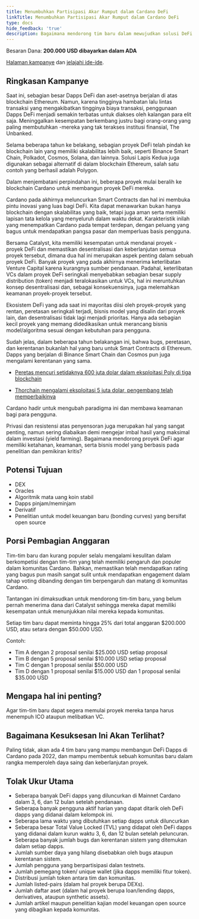 ```yaml
---
title: Menumbuhkan Partisipasi Akar Rumput dalam Cardano DeFi
linkTitle: Menumbuhkan Partisipasi Akar Rumput dalam Cardano DeFi
type: docs
hide_feedback: 'true'
description: Bagaimana mendorong tim baru dalam mewujudkan solusi DeFi di Cardano?
---
```


Besaran Dana: **200.000 USD dibayarkan dalam ADA**

[Halaman kampanye](https://cardano.ideascale.com/a/campaign-home/26243) dan [jelajahi ide-ide](https://cardano.ideascale.com/a/ideas/top/campaign-filter/byids/campaigns/26243/stage/unspecified).

## Ringkasan Kampanye

Saat ini, sebagian besar Dapps DeFi dan aset-asetnya berjalan di atas blockchain Ethereum. Namun, karena tingginya hambatan lalu lintas transaksi yang mengakibatkan tingginya biaya transaksi, penggunaan Dapps DeFi menjadi semakin terbatas untuk diakses oleh kalangan para elit saja. Meninggalkan kesempatan berkembang justru bagi orang-orang yang paling membutuhkan -mereka yang tak terakses institusi finansial, The Unbanked.

Selama beberapa tahun ke belakang, sebagian proyek DeFi telah pindah ke blockchain lain yang memiliki skalabilitas lebih baik, seperti Binance Smart Chain, Polkadot, Cosmos, Solana, dan lainnya. Solusi Lapis Kedua juga digunakan sebagai alternatif di dalam blockchain Ethereum, salah satu contoh yang berhasil adalah Polygon.

Dalam menjembatani perpindahan ini, beberapa proyek mulai beralih ke blockchain Cardano untuk membangun proyek DeFi mereka.

Cardano pada akhirnya meluncurkan Smart Contracts dan hal ini membuka pintu inovasi yang luas bagi DeFi. Kita dapat menawarkan bukan hanya blockchain dengan skalabilitas yang baik, tetapi juga aman serta memiliki lapisan tata kelola yang menyeluruh dalam waktu dekat. Karakteristik inilah yang menempatkan Cardano pada tempat terdepan, dengan peluang yang bagus untuk mendapatkan pangsa pasar dan memperluas basis pengguna.

Bersama Catalyst, kita memiliki kesempatan untuk mendanai proyek - proyek DeFi dan memastikan desentralisasi dan keberlanjutan semua proyek tersebut, dimana dua hal ini merupakan aspek penting dalam sebuah proyek DeFi. Banyak proyek yang pada akhirnya menerima keterlibatan Venture Capital karena kurangnya sumber pendanaan. Padahal, keterlibatan VCs dalam proyek DeFi seringkali menyebabkan sebagian besar supply distribution (token) menjadi teralokasikan untuk VCs, hal ini meruntuhkan konsep desentralisasi dan, sebagai konsekuensinya, juga melemahkan keamanan proyek-proyek tersebut.

Ekosistem DeFi yang ada saat ini mayoritas diisi oleh proyek-proyek yang rentan, peretasan seringkali terjadi, bisnis model yang disalin dari proyek lain, dan desentralisasi tidak lagi menjadi prioritas. Hanya ada sebagian kecil proyek yang memang didedikasikan untuk merancang bisnis model/algoritma sesuai dengan kebutuhan para pengguna.

Sudah jelas, dalam beberapa tahun belakangan ini, bahwa bugs, peretasan, dan kerentanan bukanlah hal yang baru untuk Smart Contracts di Ethereum. Dapps yang berjalan di Binance Smart Chain dan Cosmos pun juga mengalami kerentanan yang sama.

- [Peretas mencuri setidaknya 600 juta dolar dalam eksploitasi Poly di tiga blockchain](https://cointelegraph.com/news/hackers-stole-at-least-600m-in-poly-exploit-across-three-chains)

- [Thorchain mengalami eksploitasi 5 juta dolar, pengembang telah memperbaikinya](https://www.theblockcrypto.com/post/111660/thorchain-suffers-5-million-exploit-developers-have-put-out-a-fix)

Cardano hadir untuk mengubah paradigma ini dan membawa keamanan bagi para pengguna.

Privasi dan resistensi atas penyensoran juga merupakan hal yang sangat penting, namun sering diabaikan demi mengejar imbal hasil yang maksimal dalam investasi (yield farming). Bagaimana mendorong proyek DeFi agar memiliki ketahanan, keamanan, serta bisnis model yang berbasis pada penelitian dan pemikiran kritis?

## Potensi Tujuan

- DEX
- Oracles
- Algoritmik mata uang koin stabil
- Dapps pinjam/meminjam
- Derivatif
- Penelitian untuk model keuangan baru (bonding curves) yang bersifat open source

## Porsi Pembagian Anggaran

Tim-tim baru dan kurang populer selalu mengalami kesulitan dalam berkompetisi dengan tim-tim yang telah memiliki pengaruh dan populer dalam komunitas Cardano. Bahkan, memastikan telah mendapatkan rating yang bagus pun masih sangat sulit untuk mendapatkan engagement dalam tahap voting dibanding dengan tim berpengaruh dan matang di komunitas Cardano.

Tantangan ini dimaksudkan untuk mendorong tim-tim baru, yang belum pernah menerima dana dari Catalyst sehingga mereka dapat memiliki kesempatan untuk menunjukkan nilai mereka kepada komunitas.

Setiap tim baru dapat meminta hingga 25% dari total anggaran $200.000 USD, atau setara dengan $50.000 USD.

Contoh:

- Tim A dengan 2 proposal senilai $25.000 USD setiap proposal
- Tim B dengan 5 proposal senilai $10.000 USD setiap proposal
- Tim C dengan 1 proposal senilai $50.000 USD
- Tim D dengan 1 proposal senilai $15.000 USD dan 1 proposal senilai $35.000 USD

## Mengapa hal ini penting?

Agar tim-tim baru dapat segera memulai proyek mereka tanpa harus menempuh ICO ataupun melibatkan VC.

## Bagaimana Kesuksesan Ini Akan Terlihat?

Paling tidak, akan ada 4 tim baru yang mampu membangun DeFi Dapps di Cardano pada 2022, dan mampu membentuk sebuah komunitas baru dalam rangka memperoleh daya saing dan keberlanjutan proyek.

## Tolak Ukur Utama

- Seberapa banyak DeFi dapps yang diluncurkan di Mainnet Cardano dalam 3, 6, dan 12 bulan setelah pendanaan.
- Seberapa banyak pengguna aktif harian yang dapat ditarik oleh DeFi dapps yang didanai dalam kelompok ini.
- Seberapa lama waktu yang dibutuhkan setiap dapps untuk diluncurkan
- Seberapa besar Total Value Locked (TVL) yang didapat oleh DeFi dapps yang didanai dalam kurun waktu 3, 6, dan 12 bulan setelah peluncuran.
- Seberapa banyak jumlah bugs dan kerentanan sistem yang ditemukan dalam setiap dapps.
- Jumlah sumber daya yang hilang disebabkan oleh bugs ataupun kerentanan sistem.
- Jumlah pengguna yang berpartisipasi dalan testnets.
- Jumlah pemegang token/ unique wallet (jika dapps memiliki fitur token).
- Distribusi jumlah token antara tim dan komunitas.
- Jumlah listed-pairs (dalam hal proyek berupa DEXs).
- Jumlah daftar aset (dalam hal proyek berupa loan/lending dapps, derivatives, ataupun synthetic assets).
- Jumlah artikel maupun penelitian kajian model keuangan open source yang dibagikan kepada komunitas.
